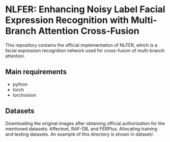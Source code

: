 # NLFER: Enhancing Noisy Label Facial Expression Recognition with Multi-Branch Attention Cross-Fusion
This repository contains the official implementation of NLFER, which is a facial expression recognition network used for cross-fusion of multi-branch attention.
## Main requirements
* python 
* torch
* torchvision
## Datasets
Downloading the original images after obtaining official authorization for the mentioned datasets: Affectnet, RAF-DB, and FERPlus.
Allocating training and testing datasets. An example of this directory is shown in dataset/.
